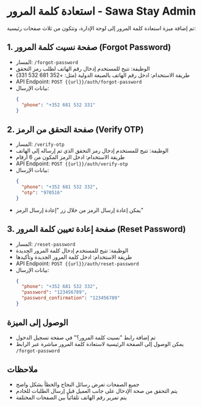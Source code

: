 # استعادة كلمة المرور - Sawa Stay Admin

تم إضافة ميزة استعادة كلمة المرور إلى لوحة الإدارة، وتتكون من ثلاث صفحات رئيسية:

## 1. صفحة نسيت كلمة المرور (Forgot Password)

- المسار: `/forgot-password`
- الوظيفة: تتيح للمستخدم إدخال رقم الهاتف لطلب رمز التحقق
- طريقة الاستخدام: ادخل رقم الهاتف بالصيغة الدولية (مثل: +352 681 532 331)
- API Endpoint: `POST {{url}}/auth/forgot-password`
- بيانات الإرسال:
  ```json
  {
    "phone": "+352 681 532 331"
  }
  ```

## 2. صفحة التحقق من الرمز (Verify OTP)

- المسار: `/verify-otp`
- الوظيفة: تتيح للمستخدم إدخال رمز التحقق الذي تم إرساله إلى الهاتف
- طريقة الاستخدام: ادخل الرمز المكون من 6 أرقام
- API Endpoint: `POST {{url}}/auth/verify-otp`
- بيانات الإرسال:
  ```json
  {
    "phone": "+352 681 532 332",
    "otp": "970516"
  }
  ```
- يمكن إعادة إرسال الرمز من خلال زر "إعادة إرسال الرمز"

## 3. صفحة إعادة تعيين كلمة المرور (Reset Password)

- المسار: `/reset-password`
- الوظيفة: تتيح للمستخدم إدخال كلمة المرور الجديدة
- طريقة الاستخدام: ادخل كلمة المرور الجديدة وتأكيدها
- API Endpoint: `POST {{url}}/auth/reset-password`
- بيانات الإرسال:
  ```json
  {
    "phone": "+352 681 532 332",
    "password": "123456789",
    "password_confirmation": "123456789"
  }
  ```

## الوصول إلى الميزة

- تم إضافة رابط "نسيت كلمة المرور؟" في صفحة تسجيل الدخول
- يمكن الوصول إلى الصفحة الرئيسية لاستعادة كلمة المرور مباشرة عبر الرابط `/forgot-password`

## ملاحظات

- جميع الصفحات تعرض رسائل النجاح والخطأ بشكل واضح
- يتم التحقق من صحة الإدخال على جانب العميل قبل إرسال الطلبات للخادم
- يتم تمرير رقم الهاتف تلقائياً بين الصفحات المختلفة

